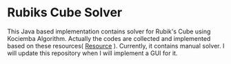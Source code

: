 # Rubiks Cube Solver
 This Java based implementation contains solver for Rubik's Cube using Kociemba Algorithm. Actually the codes are collected and implemented based on these resources( [Resource](https://github.com/hishamcse/Rubiks-Cube-Solver/tree/main/Rubik's%20Cube/0.Resources) ). Currently, it contains manual solver. I will update this repository when I will implement a GUI for it.
